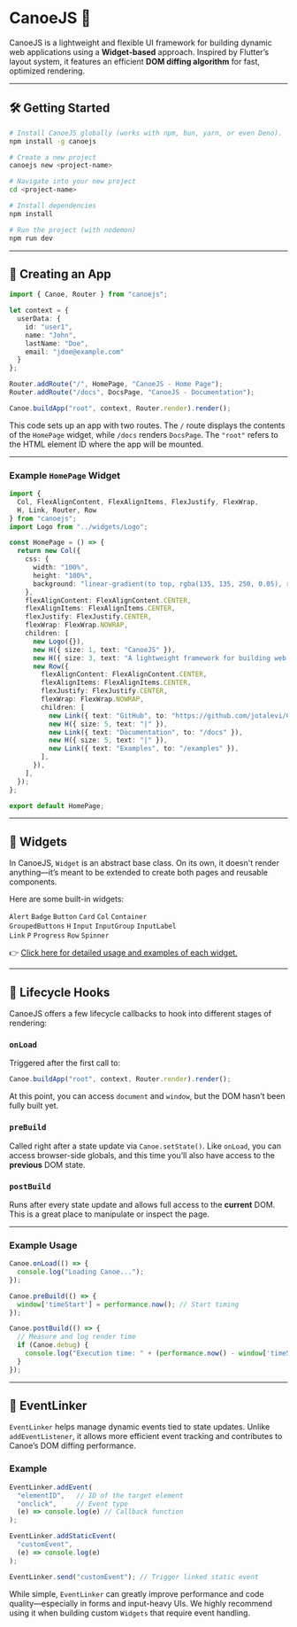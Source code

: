 # CanoeJS 🚦

CanoeJS is a lightweight and flexible UI framework for building dynamic web applications using a **Widget-based** approach. Inspired by Flutter’s layout system, it features an efficient **DOM diffing algorithm** for fast, optimized rendering.

---

## 🛠️ Getting Started

```sh
# Install CanoeJS globally (works with npm, bun, yarn, or even Deno).
npm install -g canoejs

# Create a new project
canoejs new <project-name>

# Navigate into your new project
cd <project-name>

# Install dependencies
npm install

# Run the project (with nodemon)
npm run dev
```

---

## 🚧 Creating an App

```ts
import { Canoe, Router } from "canoejs";

let context = {
  userData: {
    id: "user1",
    name: "John",
    lastName: "Doe",
    email: "jdoe@example.com"
  }
};

Router.addRoute("/", HomePage, "CanoeJS - Home Page");
Router.addRoute("/docs", DocsPage, "CanoeJS - Documentation");

Canoe.buildApp("root", context, Router.render).render();
```

This code sets up an app with two routes. The `/` route displays the contents of the `HomePage` widget, while `/docs` renders `DocsPage`. The `"root"` refers to the HTML element ID where the app will be mounted.

---

### Example `HomePage` Widget

```ts
import {
  Col, FlexAlignContent, FlexAlignItems, FlexJustify, FlexWrap,
  H, Link, Router, Row
} from "canoejs";
import Logo from "../widgets/Logo";

const HomePage = () => {
  return new Col({
    css: {
      width: "100%",
      height: "100%",
      background: "linear-gradient(to top, rgba(135, 135, 250, 0.05), rgba(25, 25, 180, 0.1))",
    },
    flexAlignContent: FlexAlignContent.CENTER,
    flexAlignItems: FlexAlignItems.CENTER,
    flexJustify: FlexJustify.CENTER,
    flexWrap: FlexWrap.NOWRAP,
    children: [
      new Logo({}),
      new H({ size: 1, text: "CanoeJS" }),
      new H({ size: 3, text: "A lightweight framework for building web applications" }),
      new Row({
        flexAlignContent: FlexAlignContent.CENTER,
        flexAlignItems: FlexAlignItems.CENTER,
        flexJustify: FlexJustify.CENTER,
        flexWrap: FlexWrap.NOWRAP,
        children: [
          new Link({ text: "GitHub", to: "https://github.com/jotalevi/CanoeJs" }),
          new H({ size: 5, text: "|" }),
          new Link({ text: "Documentation", to: "/docs" }),
          new H({ size: 5, text: "|" }),
          new Link({ text: "Examples", to: "/examples" }),
        ],
      }),
    ],
  });
};

export default HomePage;
```

---

## 📌 Widgets

In CanoeJS, `Widget` is an abstract base class. On its own, it doesn't render anything—it’s meant to be extended to create both pages and reusable components.

Here are some built-in widgets:

```Alert``` ```Badge``` ```Button``` ```Card``` ```Col``` ```Container```  
```GroupedButtons``` ```H``` ```Input``` ```InputGroup``` ```InputLabel```  
```Link``` ```P``` ```Progress``` ```Row``` ```Spinner```

👉 [Click here for detailed usage and examples of each widget.](https://github.com/jotalevi/CanoeJs/blob/main/readme.md)

---

## 🔄 Lifecycle Hooks

CanoeJS offers a few lifecycle callbacks to hook into different stages of rendering:

### `onLoad`

Triggered after the first call to:

```ts
Canoe.buildApp("root", context, Router.render).render();
```

At this point, you can access `document` and `window`, but the DOM hasn’t been fully built yet.

### `preBuild`

Called right after a state update via `Canoe.setState()`. Like `onLoad`, you can access browser-side globals, and this time you’ll also have access to the **previous** DOM state.

### `postBuild`

Runs after every state update and allows full access to the **current** DOM. This is a great place to manipulate or inspect the page.

---

### Example Usage

```ts
Canoe.onLoad(() => {
  console.log("Loading Canoe...");
});

Canoe.preBuild(() => {
  window['timeStart'] = performance.now(); // Start timing
});

Canoe.postBuild(() => {
  // Measure and log render time
  if (Canoe.debug) {
    console.log("Execution time: " + (performance.now() - window['timeStart']) + "ms");
  }
});
```

---

## 🎯 EventLinker

`EventLinker` helps manage dynamic events tied to state updates. Unlike `addEventListener`, it allows more efficient event tracking and contributes to Canoe’s DOM diffing performance.

### Example

```ts
EventLinker.addEvent(
  "elementID",   // ID of the target element
  "onclick",     // Event type
  (e) => console.log(e) // Callback function
);

EventLinker.addStaticEvent(
  "customEvent",
  (e) => console.log(e)
);

EventLinker.send("customEvent"); // Trigger linked static event
```

While simple, `EventLinker` can greatly improve performance and code quality—especially in forms and input-heavy UIs. We highly recommend using it when building custom `Widgets` that require event handling.

